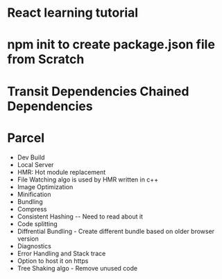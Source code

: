 # React learning tutorial

# npm init to create package.json file from Scratch

# Transit Dependencies Chained Dependencies

# Parcel

- Dev Build
- Local Server
- HMR: Hot module replacement
- File Watching algo is used by HMR written in c++
- Image Optimization
- Minification
- Bundling
- Compress
- Consistent Hashing -- Need to read about it
- Code splitting
- Diffrential Bundling - Create different bundle based on older browser version
- Diagnostics
- Error Handling and Stack trace
- Option to host it on https
- Tree Shaking algo - Remove unused code
